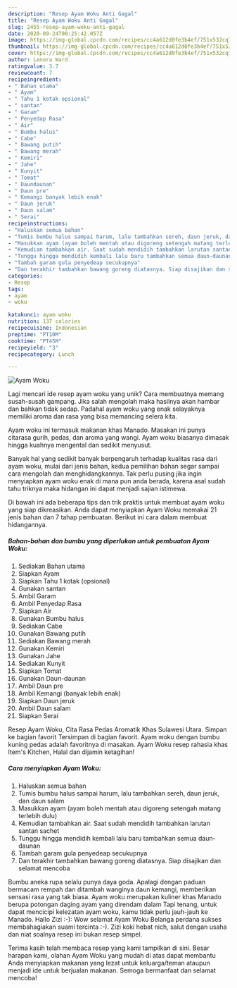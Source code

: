 ```yaml
---
description: "Resep Ayam Woku Anti Gagal"
title: "Resep Ayam Woku Anti Gagal"
slug: 2455-resep-ayam-woku-anti-gagal
date: 2020-09-24T00:25:42.057Z
image: https://img-global.cpcdn.com/recipes/cc4a612d0fe3b4ef/751x532cq70/ayam-woku-foto-resep-utama.jpg
thumbnail: https://img-global.cpcdn.com/recipes/cc4a612d0fe3b4ef/751x532cq70/ayam-woku-foto-resep-utama.jpg
cover: https://img-global.cpcdn.com/recipes/cc4a612d0fe3b4ef/751x532cq70/ayam-woku-foto-resep-utama.jpg
author: Lenora Ward
ratingvalue: 3.7
reviewcount: 7
recipeingredient:
- " Bahan utama"
- " Ayam"
- " Tahu 1 kotak opsional"
- " santan"
- " Garam"
- " Penyedap Rasa"
- " Air"
- " Bumbu halus"
- " Cabe"
- " Bawang putih"
- " Bawang merah"
- " Kemiri"
- " Jahe"
- " Kunyit"
- " Tomat"
- " Daundaunan"
- " Daun pre"
- " Kemangi banyak lebih enak"
- " Daun jeruk"
- " Daun salam"
- " Serai"
recipeinstructions:
- "Haluskan semua bahan⁣"
- "Tumis bumbu halus sampai harum, lalu tambahkan sereh, daun jeruk, dan daun salam⁣"
- "Masukkan ayam (ayam boleh mentah atau digoreng setengah matang terlebih dulu)⁣"
- "Kemudian tambahkan air. Saat sudah mendidih tambahkan larutan santan sachet"
- "Tunggu hingga mendidih kembali lalu baru tambahkan semua daun-daunan"
- "Tambah garam gula penyedeap secukupnya"
- "Dan terakhir tambahkan bawang goreng diatasnya. Siap disajikan dan selamat mencoba"
categories:
- Resep
tags:
- ayam
- woku

katakunci: ayam woku 
nutrition: 137 calories
recipecuisine: Indonesian
preptime: "PT10M"
cooktime: "PT45M"
recipeyield: "3"
recipecategory: Lunch

---
```



![Ayam Woku](https://img-global.cpcdn.com/recipes/cc4a612d0fe3b4ef/751x532cq70/ayam-woku-foto-resep-utama.jpg)

Lagi mencari ide resep ayam woku yang unik? Cara membuatnya memang susah-susah gampang. Jika salah mengolah maka hasilnya akan hambar dan bahkan tidak sedap. Padahal ayam woku yang enak selayaknya memiliki aroma dan rasa yang bisa memancing selera kita.

Ayam woku ini termasuk makanan khas Manado. Masakan ini punya citarasa gurih, pedas, dan aroma yang wangi. Ayam woku biasanya dimasak hingga kuahnya mengental dan sedikit menyusut.

Banyak hal yang sedikit banyak berpengaruh terhadap kualitas rasa dari ayam woku, mulai dari jenis bahan, kedua pemilihan bahan segar sampai cara mengolah dan menghidangkannya. Tak perlu pusing jika ingin menyiapkan ayam woku enak di mana pun anda berada, karena asal sudah tahu triknya maka hidangan ini dapat menjadi sajian istimewa.


Di bawah ini ada beberapa tips dan trik praktis untuk membuat ayam woku yang siap dikreasikan. Anda dapat menyiapkan Ayam Woku memakai 21 jenis bahan dan 7 tahap pembuatan. Berikut ini cara dalam membuat hidangannya.

<!--inarticleads1-->

##### Bahan-bahan dan bumbu yang diperlukan untuk pembuatan Ayam Woku:

1. Sediakan  Bahan utama
1. Siapkan  Ayam
1. Siapkan  Tahu 1 kotak (opsional)
1. Gunakan  santan
1. Ambil  Garam
1. Ambil  Penyedap Rasa
1. Siapkan  Air
1. Gunakan  Bumbu halus
1. Sediakan  Cabe
1. Gunakan  Bawang putih
1. Sediakan  Bawang merah
1. Gunakan  Kemiri
1. Gunakan  Jahe
1. Sediakan  Kunyit
1. Siapkan  Tomat
1. Gunakan  Daun-daunan
1. Ambil  Daun pre
1. Ambil  Kemangi (banyak lebih enak)
1. Siapkan  Daun jeruk
1. Ambil  Daun salam
1. Siapkan  Serai


Resep Ayam Woku, Cita Rasa Pedas Aromatik Khas Sulawesi Utara. Simpan ke bagian favorit Tersimpan di bagian favorit. Ayam woku dengan bumbu kuning pedas adalah favoritnya di masakan. Ayam Woku resep rahasia khas Item&#39;s Kitchen, Halal dan dijamin ketagihan! 

<!--inarticleads2-->

##### Cara menyiapkan Ayam Woku:

1. Haluskan semua bahan⁣
1. Tumis bumbu halus sampai harum, lalu tambahkan sereh, daun jeruk, dan daun salam⁣
1. Masukkan ayam (ayam boleh mentah atau digoreng setengah matang terlebih dulu)⁣
1. Kemudian tambahkan air. Saat sudah mendidih tambahkan larutan santan sachet
1. Tunggu hingga mendidih kembali lalu baru tambahkan semua daun-daunan
1. Tambah garam gula penyedeap secukupnya
1. Dan terakhir tambahkan bawang goreng diatasnya. Siap disajikan dan selamat mencoba


Bumbu aneka rupa selalu punya daya goda. Apalagi dengan paduan bermacam rempah dan ditambah wanginya daun kemangi, memberikan sensasi rasa yang tak biasa. Ayam woku merupakan kuliner khas Manado berupa potongan daging ayam yang direndam dalam Tapi tenang, untuk dapat mencicipi kelezatan ayam woku, kamu tidak perlu jauh-jauh ke Manado. Hallo Zizi :-): Wow selamat Ayam Woku Belanga perdana sukses membahagiakan suami tercinta :-). Zizi koki hebat nich, salut dengan usaha dan niat soalnya resep ini bukan resep simpel. 

Terima kasih telah membaca resep yang kami tampilkan di sini. Besar harapan kami, olahan Ayam Woku yang mudah di atas dapat membantu Anda menyiapkan makanan yang lezat untuk keluarga/teman ataupun menjadi ide untuk berjualan makanan. Semoga bermanfaat dan selamat mencoba!
